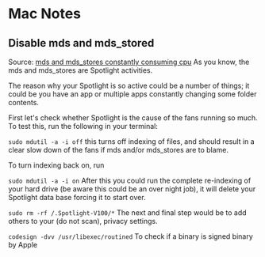 # Mac Notes

## Disable mds and mds_stored

Source: [mds and mds_stores constantly consuming cpu](https://apple.stackexchange.com/questions/144474/mds-and-mds-stores-constantly-consuming-cpu)
As you know, the mds and mds_stores are Spotlight activities.

The reason why your Spotlight is so active could be a number of things; it could be you have an app or multiple apps constantly changing some folder contents.

First let's check whether Spotlight is the cause of the fans running so much. To test this, run the following in your terminal:

`sudo mdutil -a -i off`
this turns off indexing of files, and should result in a clear slow down of the fans if mds and/or mds_stores are to blame.

To turn indexing back on, run

`sudo mdutil -a -i on`
After this you could run the complete re-indexing of your hard drive (be aware this could be an over night job), it will delete your Spotlight data base forcing it to start over.

`sudo rm -rf /.Spotlight-V100/*`
The next and final step would be to add others to your (do not scan), privacy settings.

`codesign -dvv /usr/libexec/routined`
To check if a binary is signed binary by Apple
